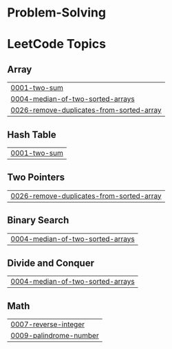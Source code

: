 # Problem-Solving
<!---LeetCode Topics Start-->
# LeetCode Topics
## Array
|  |
| ------- |
| [0001-two-sum](https://github.com/Abd-Elrahman-hany-Rawash/Problem-Solving/tree/master/0001-two-sum) |
| [0004-median-of-two-sorted-arrays](https://github.com/Abd-Elrahman-hany-Rawash/Problem-Solving/tree/master/0004-median-of-two-sorted-arrays) |
| [0026-remove-duplicates-from-sorted-array](https://github.com/Abd-Elrahman-hany-Rawash/Problem-Solving/tree/master/0026-remove-duplicates-from-sorted-array) |
## Hash Table
|  |
| ------- |
| [0001-two-sum](https://github.com/Abd-Elrahman-hany-Rawash/Problem-Solving/tree/master/0001-two-sum) |
## Two Pointers
|  |
| ------- |
| [0026-remove-duplicates-from-sorted-array](https://github.com/Abd-Elrahman-hany-Rawash/Problem-Solving/tree/master/0026-remove-duplicates-from-sorted-array) |
## Binary Search
|  |
| ------- |
| [0004-median-of-two-sorted-arrays](https://github.com/Abd-Elrahman-hany-Rawash/Problem-Solving/tree/master/0004-median-of-two-sorted-arrays) |
## Divide and Conquer
|  |
| ------- |
| [0004-median-of-two-sorted-arrays](https://github.com/Abd-Elrahman-hany-Rawash/Problem-Solving/tree/master/0004-median-of-two-sorted-arrays) |
## Math
|  |
| ------- |
| [0007-reverse-integer](https://github.com/Abd-Elrahman-hany-Rawash/Problem-Solving/tree/master/0007-reverse-integer) |
| [0009-palindrome-number](https://github.com/Abd-Elrahman-hany-Rawash/Problem-Solving/tree/master/0009-palindrome-number) |
<!---LeetCode Topics End-->